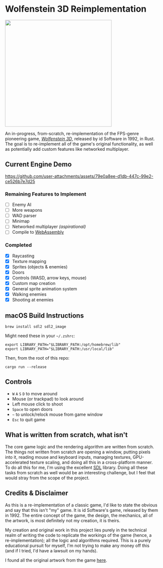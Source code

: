 # Wolfenstein 3D Reimplementation

<img src="https://github.com/user-attachments/assets/1c4f29d9-55a0-46e8-aead-67c5d112de8c" width=350/>

An in-progress, from-scratch, re-implementation of the FPS-genre pioneering game, [_Wolfenstein 3D_](https://en.wikipedia.org/wiki/Wolfenstein_3D), released by id Software in 1992, in Rust.
The goal is to re-implement all of the game's original functionality, as well as potentially add custom features like networked multiplayer.

## Current Engine Demo
https://github.com/user-attachments/assets/79e0a8ee-d1db-447c-99e2-ce526b7e7d25

### Remaining Features to Implement
- [ ] Enemy AI
- [ ] More weapons
- [ ] WAD parser
- [ ] Minimap
- [ ] Networked multiplayer _(aspirational)_
- [ ] Compile to [WebAssembly](https://rustwasm.github.io/docs/book)

### Completed
- [x] Raycasting
- [x] Texture mapping
- [x] Sprites (objects & enemies)
- [x] Doors
- [x] Controls (WASD, arrow keys, mouse) 
- [x] Custom map creation
- [x] General sprite animation system
- [x] Walking enemies
- [x] Shooting at enemies

## macOS Build Instructions
```
brew install sdl2 sdl2_image
```
Might need these in your `~/.zshrc`:
```
export LIBRARY_PATH="$LIBRARY_PATH:/opt/homebrew/lib"
export LIBRARY_PATH="$LIBRARY_PATH:/usr/local/lib"
```
Then, from the root of this repo:
```
cargo run --release
```
## Controls
- `W` `A` `S` `D` to move around
- Mouse (or trackpad) to look around
- Left mouse click to shoot
- `Space` to open doors
- `~` to unlock/relock mouse from game window
- `Esc` to quit game

## What is written from scratch, what isn't
The core game logic and the rendering algorithm are written from scratch. The things not written from scratch are opening a window, putting pixels into it, reading mouse and keyboard inputs, managing textures, GPU-accelerated texture scaling, and doing all this in a cross-platform manner. To do all this for me, I'm using the excellent [SDL](https://github.com/libsdl-org/SDL) library. Doing all these tasks from scratch as well would be an interesting challenge, but I feel that would stray from the scope of the project.

## Credits & Disclaimer
As this is a re-implementation of a classic game, I'd like to state the obvious and say that this isn't "my" game. It is id Software's game, released by them in 1992. The entire concept of the game, the design, the mechanics, all of the artwork, is most definitely not my creation, it is theirs.

My creation and original work in this project lies purely in the technical realm of writing the code to replicate the workings of the game (hence, a re-implementation); all the logic and algorithms required. This is a purely educational pursuit for myself, I'm not trying to make any money off this (and if I tried, I'd have a lawsuit on my hands).

I found all the original artwork from the game [here](https://www.spriters-resource.com/pc_computer/wolfenstein3d/).
